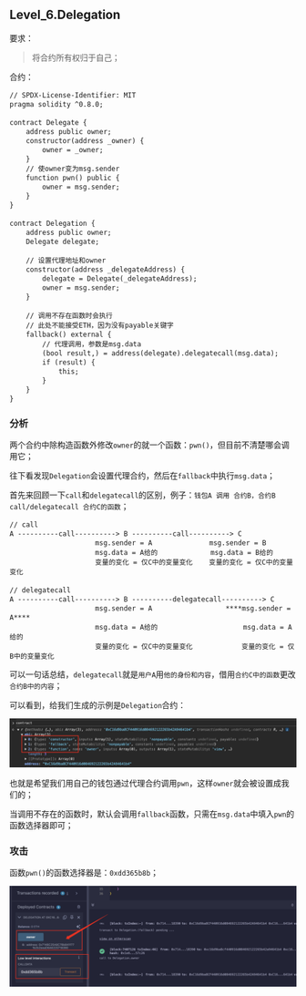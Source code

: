 ## Level_6.Delegation

要求：

> 将合约所有权归于自己；

合约：

```solidity
// SPDX-License-Identifier: MIT
pragma solidity ^0.8.0;

contract Delegate {
    address public owner;
    constructor(address _owner) {
        owner = _owner;
    }
    // 使owner变为msg.sender
    function pwn() public {
        owner = msg.sender;
    }
}

contract Delegation {
    address public owner;
    Delegate delegate;

    // 设置代理地址和owner
    constructor(address _delegateAddress) {
        delegate = Delegate(_delegateAddress);
        owner = msg.sender;
    }
    
    // 调用不存在函数时会执行
    // 此处不能接受ETH，因为没有payable关键字
    fallback() external {
        // 代理调用，参数是msg.data
        (bool result,) = address(delegate).delegatecall(msg.data);
        if (result) {
            this;
        }
    }
}
```

### 分析

两个合约中除构造函数外修改` owner `的就一个函数：` pwn() `，但目前不清楚哪会调用它；

往下看发现` Delegation `会设置代理合约，然后在` fallback `中执行` msg.data `；

首先来回顾一下` call `和` delegatecall `的区别，例子：` 钱包A 调用 合约B，合约B call/delegatecall 合约C的函数 `；

```solidity
// call
A ----------call----------> B ----------call----------> C
                     msg.sender = A              msg.sender = B
                     msg.data = A给的             msg.data = B给的
                     变量的变化 = 仅C中的变量变化    变量的变化 = 仅C中的变量变化

// delegatecall
A ----------call----------> B ----------delegatecall----------> C
                     msg.sender = A                  ****msg.sender = A****
                     msg.data = A给的                     msg.data = A给的
                     变量的变化 = 仅C中的变量变化            变量的变化 = 仅B中的变量变化
```

可以一句话总结，` delegatecall `就是` 用户A `用` 他的身份和内容 `，借用` 合约C中的函数 `更改` 合约B中的内容 `；

可以看到，给我们生成的示例是` Delegation `合约：

![image-20250103000610388](./assets/image-20250103000610388.png)

也就是希望我们用自己的钱包通过代理合约调用` pwn `，这样` owner `就会被设置成我们的；

当调用不存在的函数时，默认会调用` fallback `函数，只需在` msg.data `中填入` pwn `的函数选择器即可；



### 攻击

函数` pwn() `的函数选择器是：` 0xdd365b8b `；

![image-20250103002218467](./assets/image-20250103002218467.png)

